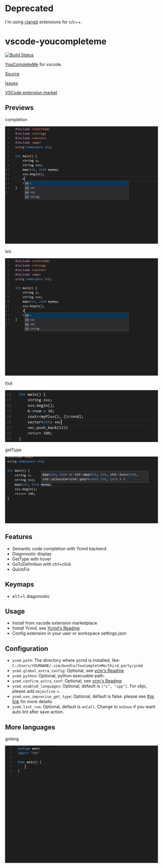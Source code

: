 # Deprecated

I'm using [clangd](https://marketplace.visualstudio.com/items?itemName=llvm-vs-code-extensions.vscode-clangd) extensions for c/c++.

# vscode-youcompleteme

[![Build Status](https://travis-ci.org/richard1122/vscode-youcompleteme.svg?branch=master)](https://travis-ci.org/richard1122/vscode-youcompleteme)

[YouCompleteMe](https://github.com/Valloric/YouCompleteMe) for vscode.

[Source](https://github.com/richard1122/vscode-youcompleteme)

[Issues](https://github.com/richard1122/vscode-youcompleteme/issues)

[VSCode extension market](https://marketplace.visualstudio.com/items?itemName=RichardHe.you-complete-me)

## Previews

completion

![completion](arts/completion.gif)

lint

![completion](arts/lint.gif)

fixit

![fixit](arts/fixit.gif)

getType

![hover](arts/hover.gif)

## Features

* Semantic code completion with Ycmd backend
* Diagonostic display
* GetType with hover
* GoToDefinition with ctrl+click
* QuickFix

## Keymaps

* <kbd>alt</kbd>+<kbd>l</kbd> diagonostic

## Usage

* Install from vscode extension marketplace
* Install Ycmd, see [Ycmd's Readme](https://github.com/Valloric/ycmd#building)
* Config extension in your user or workspace settings.json

## Configuration

* `ycmd.path`: The directory where ycmd is installed, like: `C:/Users/YOURNAME/.vim/bundle/YouCompleteMe/third_party/ycmd`
* `ycmd.global_extra_config`: Optional, see [ycm's Readme](https://github.com/Valloric/YouCompleteMe/blob/master/README.md#the-gycm_global_ycm_extra_conf-option)
* `ycmd.python`: Optional, python execuable path.
* `ycmd.confirm_extra_conf`: Optional, see [ycm's Readme](https://github.com/Valloric/YouCompleteMe/blob/master/README.md#the-gycm_confirm_extra_conf-option)
* `ycmd.enabled_languages`: Optional, default is `["c", "cpp"]`. For objc, please add `objective-c`.
* `ycmd.use_imprecise_get_type`: Optional, default is false. please see [this link](https://github.com/richard1122/vscode-youcompleteme/issues/13) for more details.
* `ycmd.lint_run`: Optional, default is `onCall`. Change to `onSave` if you want auto lint after save action.


## More languages

golang

![golang](arts/golang.gif)

